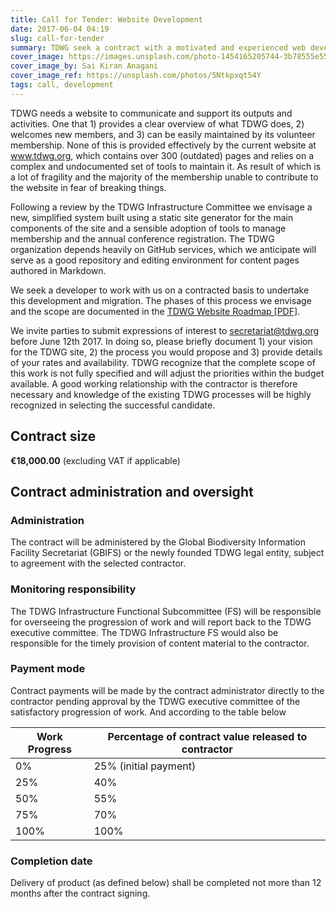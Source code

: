 ```yaml
---
title: Call for Tender: Website Development
date: 2017-06-04 04:19
slug: call-for-tender
summary: TDWG seek a contract with a motivated and experienced web developer to revise the **TDWG.org** website.
cover_image: https://images.unsplash.com/photo-1454165205744-3b78555e5572
cover_image_by: Sai Kiran Anagani
cover_image_ref: https://unsplash.com/photos/5Ntkpxqt54Y
tags: call, development
---
```


TDWG needs a website to communicate and support its outputs and activities. One that 1) provides a clear overview of what TDWG does, 2) welcomes new members, and 3) can be easily maintained by its volunteer membership. None of this is provided effectively by the current website at www.tdwg.org, which contains over 300 (outdated) pages and relies on a complex and undocumented set of tools to maintain it. As result of which is a lot of fragility and the majority of the membership unable to contribute to the website in fear of breaking things.

Following a review by the TDWG Infrastructure Committee we envisage a new, simplified system built using a static site generator for the main components of the site and a sensible adoption of tools to manage membership and the annual conference registration. The TDWG organization depends heavily on GitHub services, which we anticipate will serve as a good repository and editing environment for content pages authored in Markdown.

We seek a developer to work with us on a contracted basis to undertake this development and migration. The phases of this process we envisage and the scope are documented in the [TDWG Website Roadmap [PDF]](http://www.tdwg.org/fileadmin/tdwg/TDWG_Website_Roadmap.pdf).  

We invite parties to submit expressions of interest to secretariat@tdwg.org before June 12th 2017. In doing so, please briefly document 1) your vision for the TDWG site, 2) the process you would propose and 3) provide details of your rates and availability.  TDWG recognize that the complete scope of this work is not fully specified and will adjust the priorities within the budget available. A good working relationship with the contractor is therefore necessary and knowledge of the existing TDWG processes will be highly recognized in selecting the successful candidate.

## Contract size 

**€18,000.00** (excluding VAT if applicable) 

## Contract administration and oversight

### Administration

The contract will be administered by the Global Biodiversity Information Facility Secretariat (GBIFS) or the newly founded TDWG legal entity, subject to agreement with the selected contractor.

### Monitoring responsibility

The TDWG Infrastructure Functional Subcommittee (FS) will be responsible for overseeing the progression of work and will report back to the TDWG executive committee. The TDWG Infrastructure FS would also be responsible for the timely provision of content material to the contractor. 

### Payment mode

Contract payments will be made by the contract administrator directly to the contractor pending approval by the TDWG executive committee of the satisfactory progression of work. And according to the table below

Work Progress | Percentage of contract value released to contractor
--- | ---
0% | 25% (initial payment)
25% | 40%
50% | 55%
75% | 70%
100% | 100%

### Completion date

Delivery of product (as defined below) shall be completed not more than 12 months after the contract signing.
